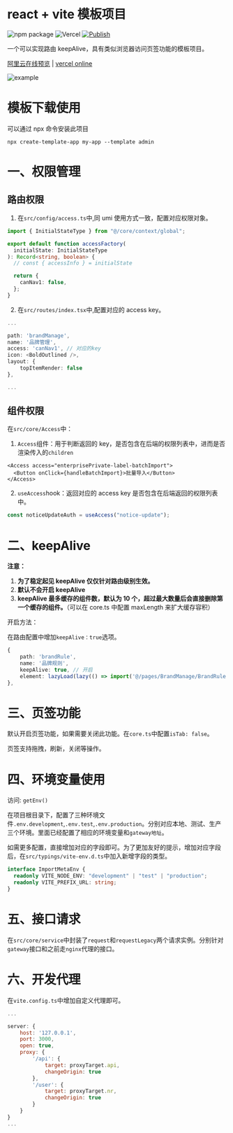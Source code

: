 # react + vite 模板项目

<img src="https://img.shields.io/npm/v/cta-template-admin.svg" alt="npm package"> <img src="https://img.shields.io/badge/Vercel-black?style=flat&logo=Vercel&logoColor=white" alt="Vercel" /> [![Publish](https://github.com/thomas-void0/cta-template-admin/actions/workflows/publish.yml/badge.svg)](https://github.com/thomas-void0/cta-template-admin/actions/workflows/publish.yml)

<!-- [在线预览](https://th-template.vercel.app/) -->

一个可以实现路由 keepAlive，具有类似浏览器访问页签功能的模板项目。

[阿里云在线预览](http://47.108.203.65) | [vercel online](https://th-template.vercel.app/)

<!-- ![image](https://user-images.githubusercontent.com/48620706/209778605-428a6444-55b2-457a-aa0d-42b2cb908b4c.png) -->

![example](./template/public/example.gif)

# 模板下载使用

可以通过 npx 命令安装此项目

```shell
npx create-template-app my-app --template admin
```

# 一、权限管理

## 路由权限

1. 在`src/config/access.ts`中,同 umi 使用方式一致，配置对应权限对象。

```ts
import { InitialStateType } from "@/core/context/global";

export default function accessFactory(
  initialState: InitialStateType
): Record<string, boolean> {
  // const { accessInfo } = initialState

  return {
    canNav1: false,
  };
}
```

2. 在`src/routes/index.tsx`中,配置对应的 access key。

```ts
...

path: 'brandManage',
name: '品牌管理',
access: 'canNav1', // 对应的key
icon: <BoldOutlined />,
layout: {
	topItemRender: false
},

...
```

## 组件权限

在`src/core/Access`中：

1. `Access`组件：用于判断返回的 key，是否包含在后端的权限列表中，进而是否渲染传入的`children`

```tsx
<Access access="enterprisePrivate-label-batchImport">
  <Button onClick={handleBatchImport}>批量导入</Button>
</Access>
```

2. `useAccess`hook：返回对应的 access key 是否包含在后端返回的权限列表中。

```ts
const noticeUpdateAuth = useAccess("notice-update");
```

# 二、keepAlive

**注意：**

1. **为了稳定起见 keepAlive 仅仅针对路由级别生效。**
2. **默认不会开启 keepAlive**
3. **keepAlive 最多缓存的组件数，默认为 10 个，超过最大数量后会直接删除第一个缓存的组件。**（可以在 core.ts 中配置 maxLength 来扩大缓存容积）

开启方法：

在路由配置中增加`keepAlive：true`选项。

```ts
{
	path: 'brandRule',
	name: '品牌规则',
	keepAlive: true, // 开启
	element: lazyLoad(lazy(() => import('@/pages/BrandManage/BrandRule')))
},
```

# 三、页签功能

默认开启页签功能，如果需要关闭此功能。在`core.ts`中配置`isTab: false`。

页签支持拖拽，刷新，关闭等操作。

# 四、环境变量使用

访问: `getEnv()`

在项目根目录下，配置了三种环境文件`.env.development`,`.env.test`,`.env.production`。分别对应本地、测试、生产三个环境。里面已经配置了相应的环境变量和`gateway地址`。

如需更多配置，直接增加对应的字段即可。为了更加友好的提示，增加对应字段后，在`src/typings/vite-env.d.ts`中加入新增字段的类型。

```ts
interface ImportMetaEnv {
  readonly VITE_NODE_ENV: "development" | "test" | "production";
  readonly VITE_PREFIX_URL: string;
}
```

# 五、接口请求

在`src/core/service`中封装了`request`和`requestLegacy`两个请求实例。分别针对`gateway`接口和之前走`nginx`代理的接口。

# 六、开发代理

在`vite.config.ts`中增加自定义代理即可。

```js
...

server: {
	host: '127.0.0.1',
	port: 3000,
	open: true,
	proxy: {
		'/api': {
			target: proxyTarget.api,
			changeOrigin: true
		},
		'/user': {
			target: proxyTarget.nr,
			changeOrigin: true
		}
	}
}
...
```
